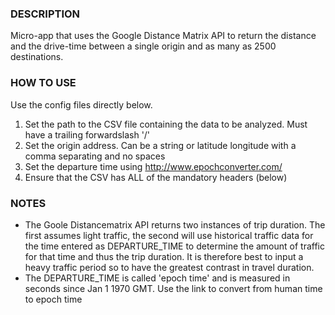 ### DESCRIPTION
Micro-app that uses the Google Distance Matrix API to return the distance and the drive-time between a single origin and
as many as 2500 destinations.

### HOW TO USE

Use the config files directly below.
1. Set the path to the CSV file containing the data to be analyzed. Must have a trailing forwardslash '/'
2. Set the origin address. Can be a string or latitude longitude with a comma separating and no spaces
3. Set the departure time using http://www.epochconverter.com/
3. Ensure that the CSV has ALL of the mandatory headers (below)


### NOTES

* The Goole Distancematrix API returns two instances of trip duration. The first assumes light traffic, the second will
use historical traffic data for the time entered as DEPARTURE_TIME to determine the amount of traffic for that time and
thus the trip duration. It is therefore best to input a heavy traffic period so to have the greatest contrast in travel
duration.
* The DEPARTURE_TIME is called 'epoch time' and is measured in seconds since Jan 1 1970 GMT. Use the link to convert
from human time to epoch time
